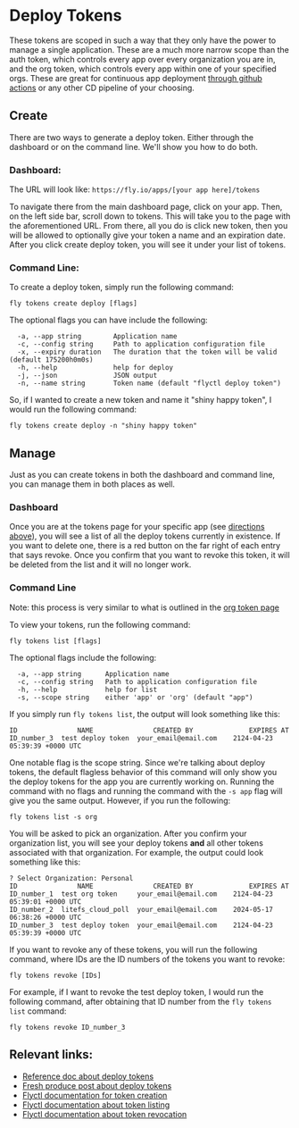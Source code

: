 # Deploy Tokens

These tokens are scoped in such a way that they only have the power to manage a single application. These are a much more narrow scope than the auth token, which controls every app over every organization you are in, and the org token, which controls every app within one of your specified orgs. These are great for continuous app deployment [through github actions](https://fly.io/docs/app-guides/continuous-deployment-with-github-actions/) or any other CD pipeline of your choosing.

## Create

There are two ways to generate a deploy token. Either through the dashboard or on the command line. We'll show you how to do both.

### Dashboard:

The URL will look like: `https://fly.io/apps/[your app here]/tokens`

To navigate there from the main dashboard page, click on your app. Then, on the left side bar, scroll down to tokens. This will take you to the page with the aforementioned URL. From there, all you do is click new token, then you will be allowed to optionally give your token a name and an expiration date. After you click create deploy token, you will see it under your list of tokens.

### Command Line:

To create a deploy token, simply run the following command:

```
fly tokens create deploy [flags]
```

The optional flags you can have include the following:

```
  -a, --app string        Application name
  -c, --config string     Path to application configuration file
  -x, --expiry duration   The duration that the token will be valid (default 175200h0m0s)
  -h, --help              help for deploy
  -j, --json              JSON output
  -n, --name string       Token name (default "flyctl deploy token")

```
So, if I wanted to create a new token and name it "shiny happy token", I would run the following command:

```
fly tokens create deploy -n "shiny happy token"
```

## Manage

Just as you can create tokens in both the dashboard and command line, you can manage them in both places as well.

### Dashboard

Once you are at the tokens page for your specific app (see [directions above](#dashboard)), you will see a list of all the deploy tokens currently in existence. If you want to delete one, there is a red button on the far right of each entry that says revoke. Once you confirm that you want to revoke this token, it will be deleted from the list and it will no longer work.

### Command Line

Note: this process is very similar to what is outlined in the [org token page](org_token.md#command-line-1)

To view your tokens, run the following command:

```
fly tokens list [flags]
```

The optional flags include the following:

```
  -a, --app string      Application name
  -c, --config string   Path to application configuration file
  -h, --help            help for list
  -s, --scope string    either 'app' or 'org' (default "app")

```

If you simply run `fly tokens list`, the output will look something like this:

```
ID               NAME             	CREATED BY              EXPIRES AT                    	
ID_number_3	 test deploy token	your_email@email.com	2124-04-23 05:39:39 +0000 UTC	
```

One notable flag is the scope string. Since we're talking about deploy tokens, the default flagless behavior of this command will only show you the deploy tokens for the app you are currently working on. Running the command with no flags and running the command with the `-s app` flag will give you the same output. However, if you run the following:

```
fly tokens list -s org
```

You will be asked to pick an organization. After you confirm your organization list, you will see your deploy tokens **and** all other tokens associated with that organization. For example, the output could look something like this:

```
? Select Organization: Personal
ID               NAME             	CREATED BY              EXPIRES AT                    
ID_number_1	 test org token   	your_email@email.com	2124-04-23 05:39:01 +0000 UTC	
ID_number_2	 litefs_cloud_poll	your_email@email.com	2024-05-17 06:38:26 +0000 UTC	
ID_number_3	 test deploy token	your_email@email.com	2124-04-23 05:39:39 +0000 UTC	
```

If you want to revoke any of these tokens, you will run the following command, where IDs are the ID numbers of the tokens you want to revoke:

`fly tokens revoke [IDs]`

For example, if I want to revoke the test deploy token, I would run the following command, after obtaining that ID number from the `fly tokens list` command:

`fly tokens revoke ID_number_3`


## Relevant links:

- [Reference doc about deploy tokens](https://fly.io/docs/reference/deploy-tokens/)
- [Fresh produce post about deploy tokens](https://community.fly.io/t/deploy-tokens/11895)
- [Flyctl documentation for token creation](https://fly.io/docs/flyctl/tokens-create-deploy/)
- [Flyctl documentation about token listing](https://fly.io/docs/flyctl/tokens-list/)
- [Flyctl documentation about token revocation](https://fly.io/docs/flyctl/tokens-revoke/)